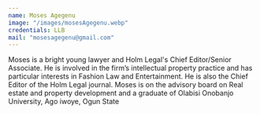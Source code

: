 ```yaml
---
name: Moses Agegenu
image: "/images/mosesAgegenu.webp"
credentials: LLB
mail: "mosesagegenu@gmail.com"
---
```


Moses is a bright young lawyer and Holm Legal's Chief Editor/Senior Associate. He is involved in the firm’s intellectual property practice and has particular interests in Fashion Law and Entertainment. He is also the Chief Editor of the Holm Legal journal. Moses is on the  advisory board on Real estate and property development and a graduate of Olabisi Onobanjo University, Ago iwoye, Ogun State
